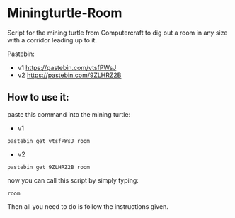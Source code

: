 # Miningturtle-Room
Script for the mining turtle from Computercraft to dig out a room in any size with a corridor leading up to it.

Pastebin:
* v1 https://pastebin.com/vtsfPWsJ
* v2 https://pastebin.com/9ZLHRZ2B

## How to use it:
paste this command into the mining turtle:

* v1
```
pastebin get vtsfPWsJ room
```

* v2
```
pastebin get 9ZLHRZ2B room
```

now you can call this script by simply typing:
```
room
```

Then all you need to do is follow the instructions given.
